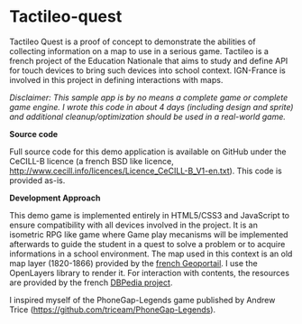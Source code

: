 Tactileo-quest
==============

Tactileo Quest is a proof of concept to demonstrate the abilities of collecting information on a map to use in a serious game.
Tactileo is a french project of the Education Nationale that aims to study and define API for touch devices to bring such devices into school context.
IGN-France is involved in this project in defining interactions with maps.

*Disclaimer: This sample app is by no means a complete game or complete game engine. I wrote this code in about 4 days (including design and sprite) and additional cleanup/optimization should be used in a real-world game.*

**Source code**

Full source code for this demo application is available on GitHub under the CeCILL-B licence (a french BSD like licence, http://www.cecill.info/licences/Licence_CeCILL-B_V1-en.txt). 
This code is provided as-is. 

**Development Approach**

This demo game is implemented entirely in HTML5/CSS3 and JavaScript to ensure compatibility with all devices involved in the project. 
It is an isometric RPG like game where 
Game play mecanisms will be implemented afterwards to guide the student in a quest to solve a problem or to acquire informations in a school environment. The map used in this context is an old map layer (1820-1866) provided by the [french Geoportail](http://www.geoportail.gouv.fr/donnee/56/carte-de-l-etat-major-en-couleur?l=GEOGRAPHICALGRIDSYSTEMS.ETATMAJOR40$GEOPORTAIL:OGC:WMTS%281%29&permalink=yes). I use the OpenLayers library to render it.
For interaction with contents, the resources are provided by the french [DBPedia project](http://fr.dbpedia.org/).

I inspired myself of the PhoneGap-Legends game published by Andrew Trice (https://github.com/triceam/PhoneGap-Legends).


